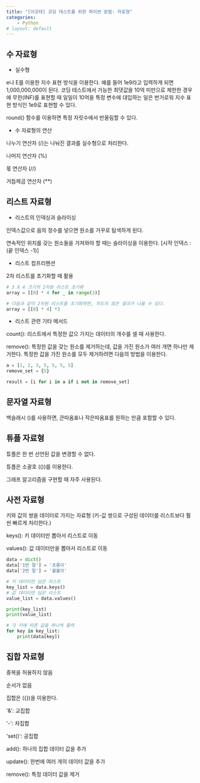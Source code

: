 ```yaml
---
title: "[이코테] 코딩 테스트를 위한 파이썬 문법: 자료형"
categories:
    - Python
# layout: default
---
```


수 자료형
---

- 실수형

e나 E를 이용한 지수 표현 방식을 이용한다. 예를 들어 1e9라고 입력하게 되면 1,000,000,000이 된다. 코딩 테스트에서 가능한 최댓값을 10억 미만으로 제한한 경우에 무한(INF)를 표현할 때 일일이 10억을 특정 변수에 대입하는 일은 번거로워 지수 표현 방식인 1e9로 표현할 수 있다.

round() 함수를 이용하면 특정 자릿수에서 반올림할 수 있다.

- 수 자료형의 연산

나누기 연산자 (/)는 나눠진 결과를 실수형으로 처리한다.

나머지 연산자 (%)

몫 연산자 (//)

거듭제곱 연산자 (**)


리스트 자료형
---

- 리스트의 인덱싱과 슬라이싱

인덱스값으로 음의 정수를 넣으면 원소를 거꾸로 탐색하게 된다.

연속적인 위치를 갖는 원소들을 가져와야 할 때는 슬라이싱을 이용한다. [시작 인덱스 : (끝 인덱스 -1)]

- 리스트 컴프리헨션

2차 리스트를 초기화할 때 활용

```python
# 3 X 4 크기의 2차원 리스트 초기화
array = [[0] * 4 for _ in range(3)]

# 다음과 같이 2차원 리스트를 초기화하면, 의도치 않은 결과가 나올 수 있다.
array = [[0] * 4] *3
```

- 리스트 관련 기타 메서드

count(): 리스트에서 특정한 값으 가지는 데이터의 개수를 셀 때 사용한다.

remove(): 특정한 값을 갖는 원소를 제거하는데, 값을 가진 원소가 여러 개면 하나만 제거한다. 특정한 값을 가진 원소를 모두 제거하려면 다음의 방법을 이용한다.

```python
a = [1, 2, 3, 5, 5, 5, 5]
remove_set = {5}

result = [i for i in a if i not in remove_set]
```


문자열 자료형
---

백슬래시 (\)를 사용하면, 큰따옴표나 작은따옴표를 원하는 만큼 포함할 수 있다.


튜플 자료형
---

튜플은 한 번 선언된 값을 변경할 수 없다.

튜플은 소괄호 (())를 이용한다.

그래프 알고리즘을 구현할 때 자주 사용된다.


사전 자료형
---

키와 값의 쌍을 데이터로 가지는 자료형 (키-값 쌍으로 구성된 데이터를 리스트보다 훨씬 빠르게 처리한다.)

keys(): 키 데이터만 뽑아서 리스트로 이동

values(): 값 데이터만을 뽑아서 리스트로 이동

```python
data = dict()
data['1번 말'] = '초롱이'
data['2번 말'] = '불불이'

# 키 데이터만 담은 리스트
key_list = data.keys()
# 값 데이터만 담은 리스트
value_list = data.values()

print(key_list)
print(value_list)

# 각 키에 따른 값을 하나씩 출력
for key in key_list:
    print(data[key])
```


집합 자료형
---

중복을 허용하지 않음

순서가 없음

집합은 ({})을 이용한다.

'&': 교집합

'-': 차집합

'set()': 공집합

add(): 하나의 집합 데이터 값을 추가

update(): 한번에 여러 개의 데이터 값을 추가

remove(): 특정 데이터 값을 제거